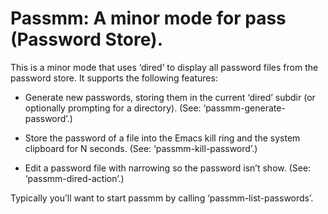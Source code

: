 # Passmm: A minor mode for pass (Password Store).

This is a minor mode that uses ‘dired’ to display all password
files from the password store.  It supports the following features:

  * Generate new passwords, storing them in the current ‘dired’
    subdir (or optionally prompting for a directory).  (See:
    ‘passmm-generate-password’.)

  * Store the password of a file into the Emacs kill ring and the
    system clipboard for N seconds.  (See:
    ‘passmm-kill-password’.)

  * Edit a password file with narrowing so the password isn’t
    show.  (See: ‘passmm-dired-action’.)

Typically you’ll want to start passmm by calling
‘passmm-list-passwords’.
